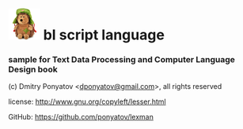 # ![logo](logo.png) bI script language
### sample for Text Data Processing and Computer Language Design book

(c) Dmitry Ponyatov \<dponyatov@gmail.com\>, all rights reserved

license: http://www.gnu.org/copyleft/lesser.html

GitHub: https://github.com/ponyatov/lexman
